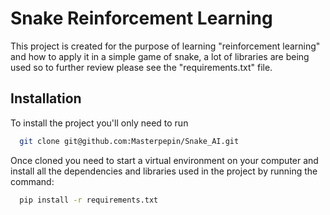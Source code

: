 
# Snake Reinforcement Learning

This project is created for the purpose of learning "reinforcement learning" and how to apply it in a simple game of snake, a lot of libraries are being used so to further review please see the "requirements.txt" file.


## Installation

To install the project you'll only need to run

```bash
  git clone git@github.com:Masterpepin/Snake_AI.git
```
Once cloned you need to start a virtual environment on your computer and install all the dependencies and libraries used in the project by running the command:

```bash
  pip install -r requirements.txt
```
